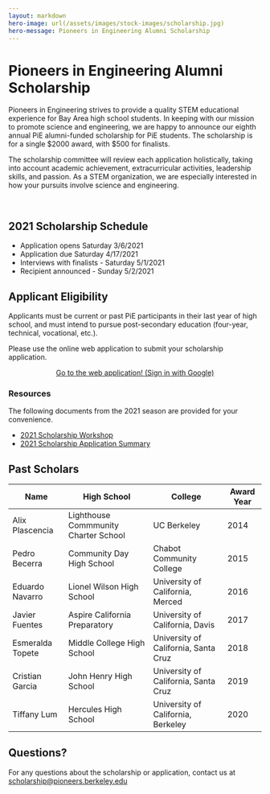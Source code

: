 ```yaml
---
layout: markdown
hero-image: url(/assets/images/stock-images/scholarship.jpg)
hero-message: Pioneers in Engineering Alumni Scholarship
---
```


# Pioneers in Engineering Alumni Scholarship
Pioneers in Engineering strives to provide a quality STEM educational experience for Bay Area high school students. In keeping with our mission to promote science and engineering, we are happy to announce our eighth annual PiE alumni-funded scholarship for PiE students. The scholarship is for a single $2000 award, with $500 for finalists.

The scholarship committee will review each application holistically, taking into account academic achievement, extracurricular activities, leadership skills, and passion. As a STEM organization, we are especially interested in how your pursuits involve science and engineering.

<br>

## 2021 Scholarship Schedule

* Application opens Saturday 3/6/2021
* Application due Saturday 4/17/2021
* Interviews with finalists - Saturday 5/1/2021
* Recipient announced - Sunday 5/2/2021

## Applicant Eligibility
Applicants must be current or past PiE participants in their last year of high school, and must intend to pursue post-secondary education (four-year, technical, vocational, etc.).

Please use the online web application to submit your scholarship application.
<center>
  <a href="https://scholarship.pierobotics.org/accounts/google/login" class="btn btn-primary">Go to the web application! (Sign in with Google)</a>
</center>

### Resources
The following documents from the 2021 season are provided for your convenience.

* <a target="_blank" href="{{ '/assets/scholarship/2021_pie_scholarship_workshop.pdf' | prepend: site.baseurl }}">2021 Scholarship Workshop</a>
* <a target="_blank" href="{{ '/assets/scholarship/2021_pie_scholarship_application.pdf' | prepend: site.baseurl }}">2021 Scholarship Application Summary</a>

## Past Scholars

<table class="table table-striped table-hover ">
  <thead>
    <tr>
      <th>Name</th>
      <th>High School</th>
      <th>College</th>
      <th>Award Year</th>
    </tr>
  </thead>
  <tbody>
    <tr>
      <td>Alix Plascencia</td>
      <td>Lighthouse Commmunity Charter School</td>
      <td>UC Berkeley</td>
      <td>2014</td>
    </tr>
    <tr>
      <td>Pedro Becerra</td>
      <td>Community Day High School</td>
      <td>Chabot Community College</td>
      <td>2015</td>
    </tr>
    <tr>
      <td>Eduardo Navarro</td>
      <td>Lionel Wilson High School</td>
      <td>University of California, Merced</td>
      <td>2016</td>
    </tr>
    <tr>
      <td>Javier Fuentes</td>
      <td>Aspire California Preparatory</td>
      <td>University of California, Davis</td>
      <td>2017</td>
    </tr>
    <tr>
      <td>Esmeralda Topete</td>
      <td>Middle College High School</td>
      <td>University of California, Santa Cruz</td>
      <td>2018</td>
    </tr>
    <tr>
      <td>Cristian Garcia</td>
      <td>John Henry High School</td>
      <td>University of California, Santa Cruz</td>
      <td>2019</td>
    </tr>
    <tr>
      <td>Tiffany Lum</td>
      <td>Hercules High School</td>
      <td>University of California, Berkeley</td>
      <td>2020</td>
    </tr>
  </tbody>
</table>

## Questions?

For any questions about the scholarship or application, contact us at <a href="mailto:scholarship@pioneers.berkeley.edu"> scholarship@pioneers.berkeley.edu </a>


